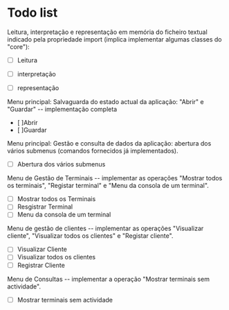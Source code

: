 # Todo list

Leitura, interpretação e representação em memória do ficheiro textual indicado pela propriedade import (implica implementar algumas classes do "core"):

- [ ] Leitura

* [ ] interpretação

- [ ] representação

Menu principal: Salvaguarda do estado actual da aplicação: "Abrir" e "Guardar" -- implementação completa

- [ ]Abrir
- [ ]Guardar

Menu principal: Gestão e consulta de dados da aplicação: abertura dos vários submenus (comandos fornecidos já implementados).

- [ ] Abertura dos vários submenus

Menu de Gestão de Terminais -- implementar as operações "Mostrar todos os terminais", "Registar terminal" e "Menu da consola de um terminal".

- [ ] Mostrar todos os Terminais
- [ ] Resgistrar Terminal
- [ ] Menu da consola de um terminal

Menu de gestão de clientes -- implementar as operações "Visualizar cliente", "Visualizar todos os clientes" e "Registar cliente".

- [ ] Visualizar Cliente
- [ ] Visualizar todos os clientes
- [ ] Registrar Cliente

Menu de Consultas -- implementar a operação "Mostrar terminais sem actividade".

- [ ] Mostrar terminais sem actividade
